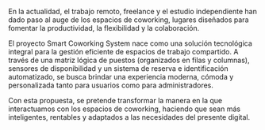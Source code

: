 En la actualidad, el trabajo remoto, freelance y el estudio independiente han dado paso al auge de los espacios de coworking, lugares diseñados para fomentar la productividad, la flexibilidad y la colaboración. 

El proyecto Smart Coworking System nace como una solución tecnológica integral para la gestión eficiente de espacios de trabajo compartido. A través de una matriz lógica de puestos (organizados en filas y columnas), sensores de disponibilidad y un sistema de reserva e identificación automatizado, se busca brindar una experiencia moderna, cómoda y personalizada tanto para usuarios como para administradores.

Con esta propuesta, se pretende transformar la manera en la que interactuamos con los espacios de coworking, haciendo que sean más inteligentes, rentables y adaptados a las necesidades del presente digital.
